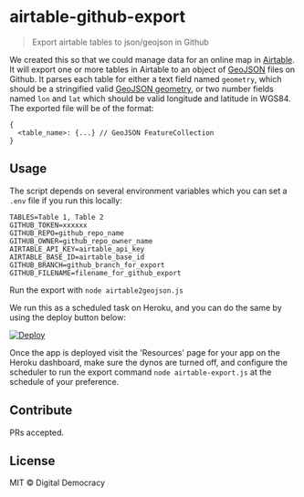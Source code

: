 # airtable-github-export

> Export airtable tables to json/geojson in Github

We created this so that we could manage data for an online map in [Airtable](https://airtable.com/). It will export one or more tables in Airtable to an object of [GeoJSON](http://geojson.org/) files on Github. It parses each table for either a text field named `geometry`, which should be a stringified valid [GeoJSON geometry](https://tools.ietf.org/html/rfc7946#section-3.1), or two number fields named `lon` and `lat` which should be valid longitude and latitude in WGS84. The exported file will be of the format:

```
{
  <table_name>: {...} // GeoJSON FeatureCollection
}
```

## Usage

The script depends on several environment variables which you can set a `.env` file if you run this locally:

```
TABLES=Table 1, Table 2
GITHUB_TOKEN=xxxxxx
GITHUB_REPO=github_repo_name
GITHUB_OWNER=github_repo_owner_name
AIRTABLE_API_KEY=airtable_api_key
AIRTABLE_BASE_ID=airtable_base_id
GITHUB_BRANCH=github_branch_for_export
GITHUB_FILENAME=filename_for_github_export
```

Run the export with `node airtable2geojson.js`

We run this as a scheduled task on Heroku, and you can do the same by using the deploy button below:

[![Deploy](https://www.herokucdn.com/deploy/button.svg)](https://heroku.com/deploy)

Once the app is deployed visit the 'Resources' page for your app on the Heroku dashboard, make sure the dynos are turned off, and configure the scheduler to run the export command `node airtable-export.js` at the schedule of your preference.

## Contribute

PRs accepted.

## License

MIT © Digital Democracy
